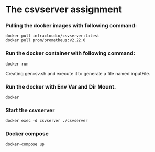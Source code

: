 # The csvserver assignment

### Pulling the docker images with following command:

```
docker pull infracloudio/csvserver:latest
docker pull prom/prometheus:v2.22.0
```
### Run the docker container with following command:

```
docker run
```

Creating gencsv.sh and execute it to generate a file named inputFile.

### Run the docker with Env Var and Dir Mount.

```
docker
```
### Start the csvserver

```
docker exec -d csvserver ./csvserver
```
### Docker compose
```
docker-compose up
```
